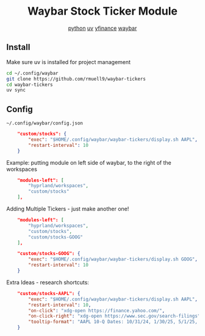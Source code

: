 <div align="center">

# Waybar Stock Ticker Module

[python](http://python.org)
[uv](https://github.com/astral-sh/uv)
[yfinance](https://github.com/ranaroussi/yfinance)
[waybar](https://github.com/Alexays/Waybar)
</div>

## Install
Make sure uv is installed for project management
```bash
cd ~/.config/waybar
git clone https://github.com/rmuell9/waybar-tickers
cd waybar-tickers
uv sync
```

## Config
`~/.config/waybar/config.json`
```json
    "custom/stocks": {
        "exec": "$HOME/.config/waybar/waybar-tickers/display.sh AAPL",
        "restart-interval": 10
    }
```
Example: putting module on left side of waybar, to the right of the workspaces
```json
    "modules-left": [
        "hyprland/workspaces",
        "custom/stocks"
    ],
```

Adding Multiple Tickers - just make another one!
```json
    "modules-left": [
        "hyprland/workspaces",
        "custom/stocks",
        "custom/stocks-GOOG"
    ],

    "custom/stocks-GOOG": {
        "exec": "$HOME/.config/waybar/waybar-tickers/display.sh GOOG",
        "restart-interval": 10
    }
```

Extra Ideas - research shortcuts:
```json
    "custom/stocks-AAPL": {
        "exec": "$HOME/.config/waybar/waybar-tickers/display.sh AAPL",
        "restart-interval": 10,
        "on-click": "xdg-open https://finance.yahoo.com/",
        "on-click-right": "xdg-open https://www.sec.gov/search-filings",
        "tooltip-format": "AAPL 10-Q Dates: 10/31/24, 1/30/25, 5/1/25, 7/31/25"
    }
```
